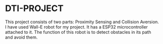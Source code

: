 # DTI-PROJECT
This project consists of two parts: Proximity Sensing and Collision Aversion.
I have used Wall-E robot for my project. It has a ESP32 microcontroller attached to it.
The function of this robot is to detect obstacles in its path and avoid them.
